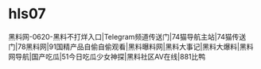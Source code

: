 # hls07
黑料网-0620-黑料不打烊入口|Telegram频道传送门|74猫导航主站|74猫传送门|78黑料网|91国精产品自偷自偷观看|黑料曝料网|黑料大事记|黑料大爆料|黑料网导航|国产吃瓜|51今日吃瓜少女神探|黑料社区AV在线|881比鸭
